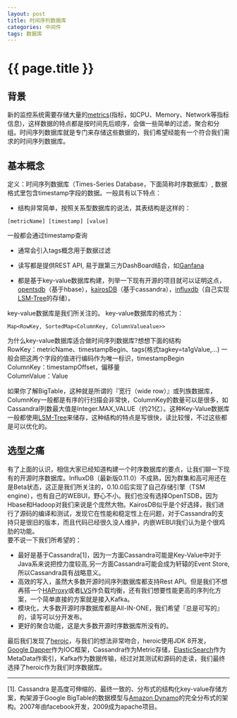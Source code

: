 ```yaml
---
layout: post
title: 时间序列数据库
categories: 中间件
tags: 数据库  
---
```


{{ page.title }}
================


## 背景
新的监控系统需要存储大量的[metrics](http://metrics20.org)(指标，如CPU、Memory、Network等指标信息)，这样数据的特点都是按时间先后顺序，会做一些简单的过滤，聚合和分组。时间序列数据库就是专门来存储这些数据的，我们希望经能有一个符合我们需求的时间序列数据库。


## 基本概念
定义：时间序列数据库（Times-Series Database，下面简称时序数据库）, 数据格式里包含timestamp字段的数据。一般具有以下特点：

* 结构非常简单，按照关系型数据库的说法，其表结构是这样的：
```
[metricName] [timestamp] [value]
```  
一般都会通过timestamp查询

* 通常会引入tags概念用于数据过滤

* 读写都是提供REST API, 易于跟第三方DashBoard结合，如[Ganfana](http://grafana.org)

* 都是基于key-value数据库构建，列举一下现有开源的项目就可以证明这点，[opentsdb](http://opentsdb.net)（基于hbase），[kairosDB](http://kairosdb.github.io)（基于cassandra），[influxdb](https://influxdata.com)（自己实现[LSM-Tree](https://en.wikipedia.org/wiki/Log-structured_merge-tree)的存储）。

key-value数据库是我们所关注的。
key-value数据库的格式为：
```
Map<RowKey, SortedMap<ColumnKey, ColumnValuealue>>
```  

为什么key-value数据库适合做时间序列数据库?想想下面的结构   
RowKey：metricName、timestampBegin、tags(格式tagkey=ta1gValue,...) 一般会把这两个字段的值进行编码作为唯一标识，timestampBegin   
ColumnKey：timestampOffset，偏移量  
ColumnValue：Value   


如果你了解BigTable，这种就是所谓的『宽行（wide row）』或列族数据库，ColumnKey一般都是有序的行扫描会非常快，ColumnKey的数量可以是很多，如Cassandral列数最大值是Integer.MAX_VALUE（约21亿）。这种Key-Value数据库一般都使用[LSM-Tree](https://en.wikipedia.org/wiki/Log-structured_merge-tree)来储存，这种结构的特点是写很快，读比较慢，不过这些都是可以优化的。


## 选型之痛
有了上面的认识，相信大家已经知道构建一个时序数据库的要点，让我们聊一下现有的开源时序数据库。InfluxDB（最新版0.11.0）不成熟，因为群集和高可用还在是Beta状态，这正是我们所关注的，0.10.0后实现了自己存储引擎（TSM engine），也有自己的WEBUI，野心不小。我们也没有选择OpenTSDB，因为Hbase和Hadoop对我们来说是个庞然大物。KairosDB似乎是个好选择，我们进行了源码的编译和测试，发现它在性能和稳定性上在问题，对于Cassandra的支持只是很旧的版本，而且代码已经很久没人维护，内嵌WEBUI我们认为是个很鸡肋的功能。   
要不说一下我们所希望的： 
  
* 最好是基于Cassandra[1]，因为一方面Cassandra可能是Key-Value中对于Java系来说把控力度较高,另一方面Cassandra可能会成为轩辕的Event Store, 所以Cassandra具有战略意义。
* 高效的写入，虽然大多数开源时间序列数据库都支持Rest API。但是我们不想再搭一个[HAProxy](http://www.haproxy.org)或者[LVS](https://github.com/alibaba/LVS)作负载均衡，还有我们想要性能更高的序列化方案，一个简单直接的方案就是接入Kafka。
* 模块化，大多数开源时序数据库都是All-IN-ONE，我们希望『总是可写的』的，读写可以分开发布。
* 更好的聚合功能，这是大多数开源时序数据库所没有的。

最后我们发现了[heroic](http://spotify.github.io/heroic/)，与我们的想法非常吻合，heroic使用JDK 8开发，[Google Dapper](http://google.github.io/dagger/)作为IOC框架，Cassandra作为Metric存储，[ElasticSearch](https://www.elastic.co)作为MetaData作索引，Kafka作为数据传输，经过对其测试和源码的走读，我们最终选择了heroic作为我们时序数据库。


---

[1]. Cassandra 是高度可伸缩的、最终一致的、分布式的结构化key-value存储方案，构架源于Google BigTable的数据模型与[Amazon Dynamo](http://s3.amazonaws.com/AllThingsDistributed/sosp/amazon-dynamo-sosp2007.pdf)的完全分布式的架构。2007年由facebook开发，2009成为apache项目。


